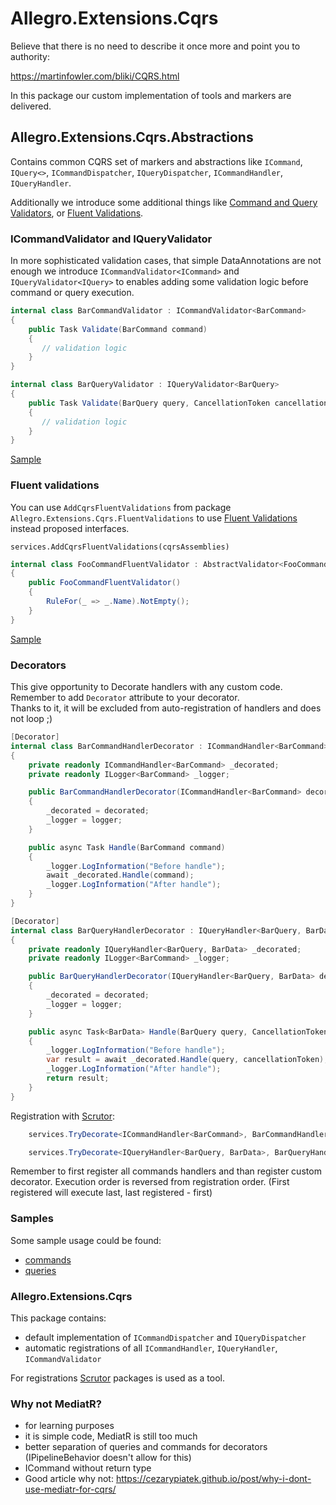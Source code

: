 # Allegro.Extensions.Cqrs

Believe that there is no need to describe it once more and point you to authority:

https://martinfowler.com/bliki/CQRS.html

In this package our custom implementation of tools and markers are delivered.

## Allegro.Extensions.Cqrs.Abstractions

Contains common CQRS set of markers and abstractions like `ICommand`, `IQuery<>`, `ICommandDispatcher`, `IQueryDispatcher`, `ICommandHandler`, `IQueryHandler`.

Additionally we introduce some additional things like [Command and Query Validators](#icommandvalidator-and-iqueryvalidator), or [Fluent Validations](#fluent-validations).

### ICommandValidator and IQueryValidator

In more sophisticated validation cases, that simple DataAnnotations are not enough we introduce `ICommandValidator<ICommand>` and `IQueryValidator<IQuery>` to enables adding some validation logic before command or query execution.

```c#
internal class BarCommandValidator : ICommandValidator<BarCommand>
{
    public Task Validate(BarCommand command)
    {
       // validation logic
    }
}
```

```c#
internal class BarQueryValidator : IQueryValidator<BarQuery>
{
    public Task Validate(BarQuery query, CancellationToken cancellationToken)
    {
       // validation logic
    }
}
```

[Sample](./Allegro.Extensions.Cqrs.Demo/Commands/BarCommand.cs) 

### Fluent validations
You can use `AddCqrsFluentValidations` from package `Allegro.Extensions.Cqrs.FluentValidations` to use [Fluent Validations](https://docs.fluentvalidation.net/en/latest/) instead proposed interfaces.

`services.AddCqrsFluentValidations(cqrsAssemblies)`

```c#
internal class FooCommandFluentValidator : AbstractValidator<FooCommand>
{
    public FooCommandFluentValidator()
    {
        RuleFor(_ => _.Name).NotEmpty();
    }
}
```

[Sample](./Allegro.Extensions.Cqrs.Demo/Commands/BarCommand.cs)

### Decorators

This give opportunity to Decorate handlers with any custom code.
Remember to add `Decorator` attribute to your decorator.  
Thanks to it, it will be excluded from auto-registration of handlers and does not loop ;)

```c#
[Decorator]
internal class BarCommandHandlerDecorator : ICommandHandler<BarCommand>
{
    private readonly ICommandHandler<BarCommand> _decorated;
    private readonly ILogger<BarCommand> _logger;

    public BarCommandHandlerDecorator(ICommandHandler<BarCommand> decorated, ILogger<BarCommand> logger)
    {
        _decorated = decorated;
        _logger = logger;
    }

    public async Task Handle(BarCommand command)
    {
        _logger.LogInformation("Before handle");
        await _decorated.Handle(command);
        _logger.LogInformation("After handle");
    }
}
```
```c#
[Decorator]
internal class BarQueryHandlerDecorator : IQueryHandler<BarQuery, BarData>
{
    private readonly IQueryHandler<BarQuery, BarData> _decorated;
    private readonly ILogger<BarCommand> _logger;

    public BarQueryHandlerDecorator(IQueryHandler<BarQuery, BarData> decorated, ILogger<BarCommand> logger)
    {
        _decorated = decorated;
        _logger = logger;
    }

    public async Task<BarData> Handle(BarQuery query, CancellationToken cancellationToken)
    {
        _logger.LogInformation("Before handle");
        var result = await _decorated.Handle(query, cancellationToken);
        _logger.LogInformation("After handle");
        return result;
    }
}
```
Registration with [Scrutor](https://github.com/khellang/Scrutor):
```c#
    services.TryDecorate<ICommandHandler<BarCommand>, BarCommandHandlerDecorator>();
```
```c#
    services.TryDecorate<IQueryHandler<BarQuery, BarData>, BarQueryHandlerDecorator>();
```
Remember to first register all commands handlers and than register custom decorator.
Execution order is reversed from registration order.
(First registered will execute last, last registered - first)

### Samples

Some sample usage could be found:
- [commands](./Allegro.Extensions.Cqrs.Demo/Commands)
- [queries](./Allegro.Extensions.Cqrs.Demo/Queries)

### Allegro.Extensions.Cqrs

This package contains:
- default implementation of `ICommandDispatcher` and `IQueryDispatcher`
- automatic registrations of all `ICommandHandler`, `IQueryHandler`, `ICommandValidator`

For registrations [Scrutor](https://github.com/khellang/Scrutor) packages is used as a tool.

### Why not MediatR?

- for learning purposes
- it is simple code, MediatR is still too much
- better separation of queries and commands for decorators (IPipelineBehavior doesn't allow for this)
- ICommand without return type
- Good article why not: https://cezarypiatek.github.io/post/why-i-dont-use-mediatr-for-cqrs/
